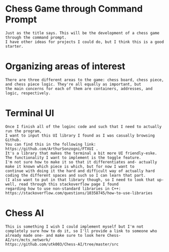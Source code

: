 # Chess Game through Command Prompt
    Just as the title says. This will be the development of a chess game through the command prompt.
    I have other ideas for projects I could do, but I think this is a good starter.
    
# Organizing areas of interest
    There are three different areas to the game: chess board, chess piece, and chess piece logic. They're all equally as important, but
    the main concerns for each of them are containers, addresses, and logic, respectively.
    
# Terminal UI
    Once I finish all of the loginc code and such that I need to actually run the program, 
    I want to input this UI library I found as I was casually browsing Github. 
    You can find this in the following link:
    https://github.com/ArthurSonzogni/FTXUI . 
    It's a library that makes the terminal a bit more UI friendly-eske. The functionality I want to implement is the toggle feature.
    I'm not sure how to make it so that it differentiates and- actually make it known which piece is which, but for now I want to
    continue with doing it the hard and difficult way of actually hard coding the different spaces and such so I can learn that part.
    (I also want to put in that library though, so I need to look that up- well, read through this stackoverflow page I found 
    regarding how to use non-standard libraries in C++: 
    https://stackoverflow.com/questions/10358745/how-to-use-libraries
    
 # Chess AI
    This is something I wish I could implement myself but I'm not completely sure how to do it, so I'll provide a link to someone who
    already made one- and make sure to look here Chess-AI/src/mcts_network/
    https://github.com/utk003/Chess-AI/tree/master/src
